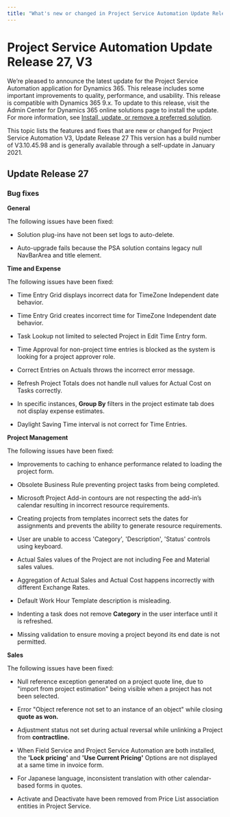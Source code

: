 ```yaml
---
title: "What's new or changed in Project Service Automation Update Release 27, V3"
---
```


Project Service Automation Update Release 27, V3
================================================

We’re pleased to announce the latest update for the Project Service Automation
application for Dynamics 365. This release includes some important improvements
to quality, performance, and usability. This release is compatible with Dynamics
365 9.x. To update to this release, visit the Admin Center for Dynamics 365
online solutions page to install the update. For more information, see [Install,
update, or remove a preferred
solution](https://docs.microsoft.com/power-platform/admin/install-remove-preferred-solution).

This topic lists the features and fixes that are new or changed for Project
Service Automation V3, Update Release 27 This version has a build number of
V3.10.45.98 and is generally available through a self-update in January 2021.

Update Release 27
-----------------

### Bug fixes

**General**

The following issues have been fixed:

-   Solution plug-ins have not been set logs to auto-delete.

-   Auto-upgrade fails because the PSA solution contains legacy null NavBarArea
    and title element.

**Time and Expense**

The following issues have been fixed:

-   Time Entry Grid displays incorrect data for TimeZone Independent date
    behavior.

-   Time Entry Grid creates incorrect time for TimeZone Independent date
    behavior.

-   Task Lookup not limited to selected Project in Edit Time Entry form.

-   Time Approval for non-project time entries is blocked as the system is
    looking for a project approver role.

-   Correct Entries on Actuals throws the incorrect error message.

-   Refresh Project Totals does not handle null values for Actual Cost on Tasks
    correctly.

-   In specific instances, **Group By** filters in the project estimate tab does
    not display expense estimates.

-   Daylight Saving Time interval is not correct for Time Entries.

**Project Management**

The following issues have been fixed:

-   Improvements to caching to enhance performance related to loading the
    project form.

-   Obsolete Business Rule preventing project tasks from being completed.

-   Microsoft Project Add-in contours are not respecting the add-in’s calendar
    resulting in incorrect resource requirements.

-   Creating projects from templates incorrect sets the dates for assignments
    and prevents the ability to generate resource requirements.

-   User are unable to access 'Category', 'Description', 'Status' controls using
    keyboard.

-   Actual Sales values of the Project are not including Fee and Material sales
    values.

-   Aggregation of Actual Sales and Actual Cost happens incorrectly with
    different Exchange Rates.

-   Default Work Hour Template description is misleading.

-   Indenting a task does not remove **Category** in the user interface until it
    is refreshed.

-   Missing validation to ensure moving a project beyond its end date is not
    permitted.

**Sales**

The following issues have been fixed:

-   Null reference exception generated on a project quote line, due to "import
    from project estimation" being visible when a project has not been selected.

-   Error "Object reference not set to an instance of an object" while closing
    **quote as won.**

-   Adjustment status not set during actual reversal while unlinking a Project
    from **contractline.**

-   When Field Service and Project Service Automation are both installed, the
    **'Lock pricing'** and **'Use Current Pricing'** Options are not displayed
    at a same time in invoice form.

-   For Japanese language, inconsistent translation with other calendar-based
    forms in quotes.

-   Activate and Deactivate have been removed from Price List association
    entities in Project Service.
